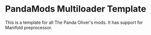 # PandaMods Multiloader Template
This is a template for all The Panda Oliver's mods. It has support for Manifold preprocessor.
